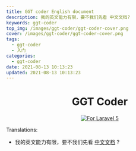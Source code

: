 ```yaml
---
title: GGT coder English document
description: 我的英文能力有限，要不我们先看 中文文档?
keywords: ggt-coder
top_img: /images/ggt-coder/ggt-coder-cover.png
cover: /images/ggt-coder/ggt-coder-cover.png
tags:
  - ggt-coder
  - 入门
categories:
  - ggt-coder
date: 2021-08-13 10:13:23
updated: 2021-08-13 10:13:23 
---
```

<h1 align="center">GGT Coder</h1>
<p align="center"><a href="https://github.com/CuratorC/ggt-coder-exe"><img alt="For Laravel 5" src="https://img.shields.io/badge/laravel-8.12-green.svg" style="max-width:100%;"></a>

Translations:

* 我的英文能力有限，要不我们先看 [中文文档](/ggt-coder/README_zh/) ?